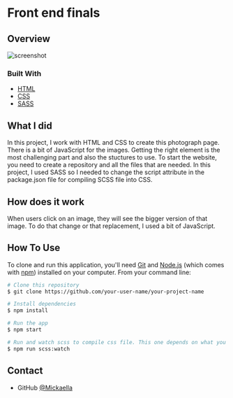 # Front end finals

## Overview

![screenshot](./front_end_finals.jpg)

### Built With

-   [HTML](https://html.com/)
-   [CSS](https://w3.org/Style/CSS/Overview.en.html)
-   [SASS](https://sass-lang.com/)

## What I did

In this project, I work with HTML and CSS to create this photograph page. There is a bit of JavaScript for the images. Getting the right element is the most challenging part and also the stuctures to use. To start the website, you need to create a repository and all the files that are needed. In this project, I used SASS so I needed to change the script attribute in the package.json file for compiling SCSS file into CSS.

## How does it work

When users click on an image, they will see the bigger version of that image. To do that change or that replacement, I used a bit of JavaScript.

## How To Use

<!-- Example: -->

To clone and run this application, you'll need [Git](https://git-scm.com) and [Node.js](https://nodejs.org/en/download/) (which comes with [npm](http://npmjs.com)) installed on your computer. From your command line:

```bash
# Clone this repository
$ git clone https://github.com/your-user-name/your-project-name

# Install dependencies
$ npm install

# Run the app
$ npm start

# Run and watch scss to compile css file. This one depends on what you used in your script attribute in the package.json file.
$ npm run scss:watch
```

## Contact

-   GitHub [@Mickaella](https://github.com/Mickaellah/front-end-finals)

